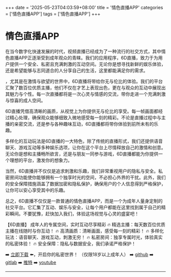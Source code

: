 +++
date = '2025-05-23T04:03:59+08:00'
title = '情色直播APP'
categories = ['情色直播APP']
tags = ['情色直播APP']
+++

# 情色直播APP

在当今数字化快速发展的时代，视频直播已经成为了一种流行的社交方式，其中情色直播APP正逐渐受到成年观众的青睐。我们的应用程序，6D直播，致力于为用户提供一个安全、私密且充满刺激的互动空间。无论你是想寻找新鲜的娱乐体验，还是希望能够与志同道合的人分享自己的生活，这里都能满足你的需求。

，尤其是在激情与欲望的世界中，6D直播将带给你无与伦比的体验。我们的平台汇聚了数百位优质主播，他们不仅在才艺上表现出色，更在与观众的互动中展现出其魅力与个性。每一次直播都将是一次心灵与情感的交流，带你走进一个充满刺激与惊喜的成人空间。

6D直播凭借高清晰的画质，从视觉上为你提供无与伦比的享受。每一帧画面都经过精心处理，确保观众能够细致入微地感受每一刻的精彩。不论是直播过程中与主播的亲密交流，还是参与各种趣味互动，6D直播都将带你体验到前所未有的乐趣。

多样化的互动玩法是6D直播的一大特色，除了传统的直播形式，我们还提供语音聊天、游戏互动等多种娱乐选项，让你在这个平台上尽情释放自己的激情和创意。无论你是想和主播畅所欲言，还是与朋友一同参与游戏，6D直播都能为你提供一个理想的平台，激发你的想象力。

当然，6D直播并不仅仅是追求刺激和乐趣，我们非常重视用户的隐私与安全。私密房间功能使你能够拥有一个独享时光的空间，不必担心外界的干扰。此外，我们的安全保障措施涵盖了数据加密和隐私保护，确保用户的个人信息得到严格保护，让你可以安心享受其中的乐趣。

总之，6D直播不仅仅是一款普通的情色直播APP，而是一个为成年人量身定制的社交平台。它汇集了互动、娱乐与安全，让每个用户都能在这里找到属于自己的精彩瞬间。不要犹豫，赶快加入我们，体验这场视觉与心灵的盛宴吧！

【6D直播】
成年人的专属空间，实时互动尽享精彩
🔥 精选主播：每天数百位优质主播在线随时与你互动！
🔥 高清画质：清晰画面，感受每一刻的精彩！
🔥 多样化玩法：语音聊天、游戏互动，刺激无穷！
🔥 私密房间：独享专属时光，体验真实的私密体验！
🔥 安全保障：隐私与数据安全，我们承诺严格保护！

➡️ [立即下载](https://down123.s3.ap-east-1.amazonaws.com/down/down.html?channelCode=blog) ⬅️，开启你的私密世界！
（仅限18岁以上成年人）
➡️ [github](https://aldult-live.github.io/)
➡️ [gitlab](https://seo-09598d.gitlab.io/)
➡️ [推特](https://x.com/wegame33)
➡️ [youtube](https://www.youtube.com/@6Dlive)

---

